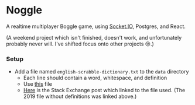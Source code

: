 # Noggle

A realtime multiplayer Boggle game, using [Socket.IO](https://socket.io/), Postgres, and React.

(A weekend project which isn't finished, doesn't work, and unfortunately probably never will. I've shifted focus onto other projects 😔.)

### Setup

- Add a file named `english-scrabble-dictionary.txt` to the `data` directory
  - Each line should contain a word, whitespace, and definition
  - Use [this](https://drive.google.com/file/d/1XIFdZukAcDRiDIOgR_rHpICrrgJbLBxV/view) file
  - [Here](https://boardgames.stackexchange.com/questions/38366/latest-collins-scrabble-words-list-in-text-file) is the Stack Exchange post which linked to the file used. (The 2019 file without definitions was linked above.)
